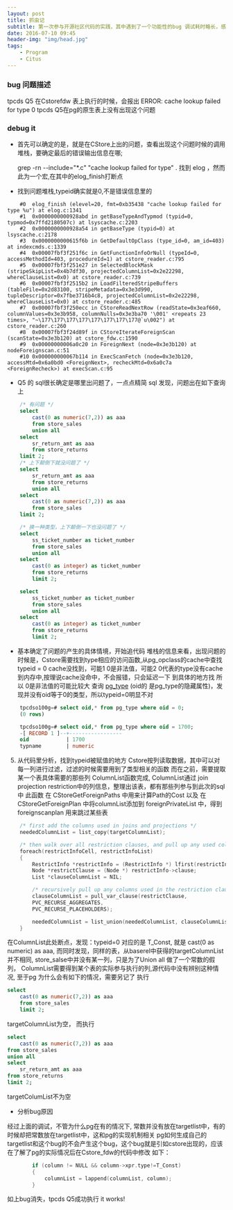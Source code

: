 ```yaml
---
layout: post
title: 抓虫记
subtitle: 第一次参与开源社区代码的实践，其中遇到了一个功能性的bug 调试耗时略长，感觉收获不少，简单记录下
date: 2016-07-10 09:45
header-img: "img/head.jpg"
tags:
    - Program
    - Citus
---
```


### bug 问题描述

tpcds Q5 在Cstorefdw 表上执行的时候，会报出 ERROR:  cache lookup failed for type 0
tpcds Q5在pg的原生表上没有出现这个问题

### debug it

+  首先可以确定的是，就是在CStore上出的问题，查看出现这个问题时候的调用堆栈，要确定最后的错误输出信息在哪;

    grep -rn --include="*.c" "cache lookup failed for type" . 找到 elog ，然而此为一个宏,在其中的elog_finish打断点

+  找到问题堆栈,typeid确实就是0,不是错误信息里的

```
    #0  elog_finish (elevel=20, fmt=0xb35438 "cache lookup failed for type %u") at elog.c:1341
    #1  0x0000000000928abd in getBaseTypeAndTypmod (typid=0, typmod=0x7ffd2180507c) at lsyscache.c:2203
    #2  0x0000000000928a54 in getBaseType (typid=0) at lsyscache.c:2178
    #3  0x0000000000615f6b in GetDefaultOpClass (type_id=0, am_id=403) at indexcmds.c:1339
    #4  0x00007fbf3f251f6c in GetFunctionInfoOrNull (typeId=0, accessMethodId=403, procedureId=1) at cstore_reader.c:795
    #5  0x00007fbf3f251e27 in SelectedBlockMask (stripeSkipList=0x4b7df30, projectedColumnList=0x2e22298, whereClauseList=0x0) at cstore_reader.c:739
    #6  0x00007fbf3f2515b2 in LoadFilteredStripeBuffers (tableFile=0x2d83100, stripeMetadata=0x3e3d990, tupleDescriptor=0x7fbe3716b4c8, projectedColumnList=0x2e22298, whereClauseList=0x0) at cstore_reader.c:485
    #7  0x00007fbf3f250ecc in CStoreReadNextRow (readState=0x3eaf660, columnValues=0x3e3b958, columnNulls=0x3e3ba70 '\001' <repeats 23 times>, "~\177\177\177\177\177\177\177\177@`u\002") at cstore_reader.c:260
    #8  0x00007fbf3f24d89f in CStoreIterateForeignScan (scanState=0x3e3b120) at cstore_fdw.c:1590
    #9  0x00000000006a0c20 in ForeignNext (node=0x3e3b120) at nodeForeignscan.c:51
    #10 0x000000000067b114 in ExecScanFetch (node=0x3e3b120, accessMtd=0x6a0bd0 <ForeignNext>, recheckMtd=0x6a0c7a <ForeignRecheck>) at execScan.c:95
```

+  Q5 的 sql很长确定是哪里出问题了，一点点精简 sql 发现，问题出在如下查询上

``` sql
    /* 有问题 */
    select
        cast(0 as numeric(7,2)) as aaa
        from store_sales
        union all
    select
        sr_return_amt as aaa
        from store_returns
    limit 2;
    /* 上下颠倒下就没问题了 */
    select
        sr_return_amt as aaa
        from store_returns
        union all
    select
        cast(0 as numeric(7,2)) as aaa
        from store_sales
    limit 2;

    /* 换一种类型，上下颠倒一下也没问题了 */
    select
        ss_ticket_number as ticket_number
        from store_sales
        union all
    select
        cast(0 as integer) as ticket_number
        from store_returns
        limit 2;

    select
        ss_ticket_number as ticket_number
        from store_sales
        union all
    select
        cast(0 as integer) as ticket_number
        from store_returns
        limit 2;
```

+  基本确定了问题的产生的具体情境，开始追代码
    堆栈的信息来看，出现问题的时候是，Cstore需要找到type相应的访问函数,从pg_opclass的cache中查找
    typeid = 0 cache没找到，可能1 0是非法值，可能2 0代表的type没有cache到内存中,按理说cache没命中，不会报错，只会延迟一下 到具体的地方找
    所以 0是非法值的可能比较大
    查询 [pg_type][pt] (oid的 是pg_type的隐藏属性)，发现并没有oid等于0的类型，所以typeid=0明显不对

``` sql
    tpcdso100g=# select oid,* from pg_type where oid = 0;
    (0 rows)

    tpcdso100g=# select oid,* from pg_type where oid = 1700;
    -[ RECORD 1 ]--+-----------------
    oid            | 1700
    typname        | numeric
```

5.  从代码里分析，找到typeid被赋值的地方
    Cstore按列读取数据，其中可以对每一列进行过滤，过滤的时候需要用到了类型相关的函数
    而在之前，需要提取某一个表具体需要的那些列 ColumnList函数完成,
    ColumnList通过 join projection restriction中的列信息，整理出该表，都有那些列参与到此次的sql中
    此函数 在 CStoreGetForeignPaths 中用来计算Path的Cost 以及 在CStoreGetForeignPlan 中将columnList添加到   foreignPrivateList 中，得到foreignscanplan 用来跳过某些表

``` cpp
    /* first add the columns used in joins and projections */
    neededColumnList = list_copy(targetColumnList);

    /* then walk over all restriction clauses, and pull up any used columns */
    foreach(restrictInfoCell, restrictInfoList)
    {
        RestrictInfo *restrictInfo = (RestrictInfo *) lfirst(restrictInfoCell);
        Node *restrictClause = (Node *) restrictInfo->clause;
        List *clauseColumnList = NIL;

        /* recursively pull up any columns used in the restriction clause */
        clauseColumnList = pull_var_clause(restrictClause,
        PVC_RECURSE_AGGREGATES,
        PVC_RECURSE_PLACEHOLDERS);

        neededColumnList = list_union(neededColumnList, clauseColumnList);
    }
```

在ColumnList此处断点，发现：typeid=0 对应的是 T_Const, 就是 cast(0 as numeric) as aaa,
而同时发现，同样的表，从baserel中获得的targetColumnList并不相同, store_salse中并没有某一列，只是为了Union all 做了一个常数的假列，
ColumnList需要得到某个表的实际参与执行的列,源代码中没有辨别这种情况, 至于pg 为什么会有如下的情况，需要另记了
执行

``` sql
select
    cast(0 as numeric(7,2)) as aaa
    from store_sales
    limit 2;
```

targetColumnList为空，
而执行

``` sql
select
    cast(0 as numeric(7,2)) as aaa
from store_sales
union all
select
    sr_return_amt as aaa
from store_returns
limit 2;
```

targetColumList不为空
+  分析bug原因

经过上面的调试，不管为什么pg在有的情况下, 常数并没有放在targetlist中，有的时候却把常数放在targetlist中，这和pg的实现机制相关
pg如何生成自己的targetlist和这个bug的不会产生这个bug，这个bug就是引如cstore出现的，应该在了解了pg的实际情况后在Cstore_fdw的代码中修改
如下：

``` cpp
		if (column != NULL && column->xpr.type!=T_Const)
		{
			columnList = lappend(columnList, column);
		}
```

如上bug消失，tpcds Q5成功执行 it works!






















[pt]: http://www.runoob.com/manual/PostgreSQL/catalog-pg-type.html
